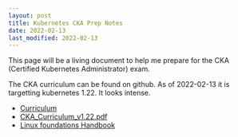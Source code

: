```yaml
---
layout: post
title: Kubernetes CKA Prep Notes
date: 2022-02-13
last_modified: 2022-02-13
---
```



This page will be a living document to help me prepare for the CKA (Certified Kubernetes Administrator) exam.   

The CKA curriculum can be found on github.  As of 2022-02-13 it is targetting kubernetes 1.22.  It looks intense.

* [Curriculum](https://github.com/cncf/curriculum)
* [CKA_Curriculum_v1.22.pdf](https://raw.githubusercontent.com/cncf/curriculum/master/CKA_Curriculum_v1.22.pdf)
* [Linux foundations Handbook](https://docs.linuxfoundation.org/tc-docs/certification/lf-candidate-handbook)





